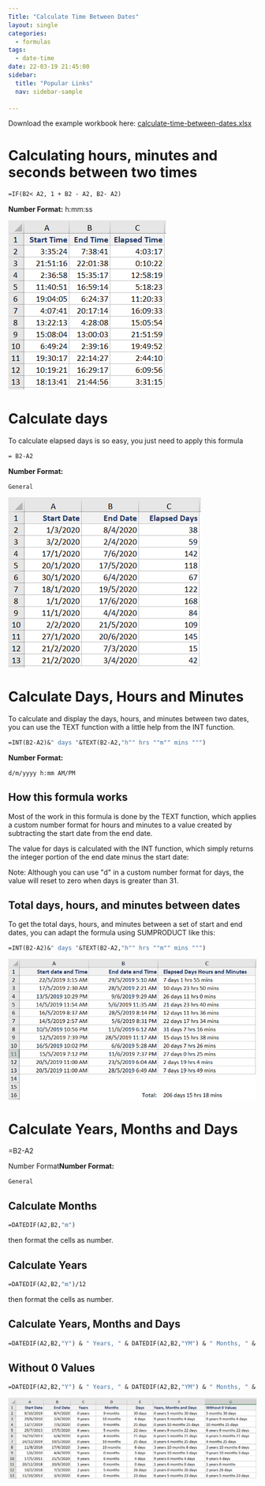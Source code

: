 ```yaml
---
Title: "Calculate Time Between Dates"
layout: single
categories:
  - formulas
tags:
  - date-time
date: 22-03-19 21:45:00
sidebar:
  title: "Popular Links"
  nav: sidebar-sample

---
```


Download the example workbook here: [calculate-time-between-dates.xlsx](/example-files/calculate-time-between-dates.xlsx)  

# Calculating hours, minutes and seconds between two times

```vb
=IF(B2< A2, 1 + B2 - A2, B2- A2)
```

**Number Format:** h:mm:ss

![calc-time-img1](/imgs/calculate-time-between-dates/calc-time-img1.png)

# Calculate days

To calculate elapsed days is so easy, you just need to apply this formula

```vb
= B2-A2
```

**Number Format:**

```
General
```

![calc-time-img2](/imgs/calculate-time-between-dates/calc-time-img2.png)

# Calculate Days, Hours and Minutes

To calculate and display the days, hours, and minutes between two dates, you can use the TEXT function with a little help from the INT function.

```vb
=INT(B2-A2)&" days "&TEXT(B2-A2,"h"" hrs ""m"" mins """)
```

**Number Format:**

```
d/m/yyyy h:mm AM/PM
```

## How this formula works
Most of the work in this formula is done by the TEXT function, which applies a custom number format for hours and minutes to a value created by subtracting the start date from the end date.

The value for days is calculated with the INT function, which simply returns the integer portion of the end date minus the start date:

Note: Although you can use "d" in a custom number format for days, the value will reset to zero when days is greater than 31.

## Total days, hours, and minutes between dates
To get the total days, hours, and minutes between a set of start and end dates, you can adapt the formula using SUMPRODUCT like this:

```vb
=INT(B2-A2)&" days "&TEXT(B2-A2,"h"" hrs ""m"" mins """)
```

![calc-time-img3](/imgs/calculate-time-between-dates/calc-time-img3.png)

# Calculate Years, Months and Days
=B2-A2

Number Format**Number Format:**

```
General
```

## Calculate Months

```vb
=DATEDIF(A2,B2,"m")
```

then format the cells as number.

## Calculate Years

```vb
=DATEDIF(A2,B2,"m")/12
```

then format the cells as number.

## Calculate Years, Months and Days

```vb
=DATEDIF(A2,B2,"Y") & " Years, " & DATEDIF(A2,B2,"YM") & " Months, " & DATEDIF(A2,B2,"MD") & " Days"
```

## Without 0 Values

```vb
=DATEDIF(A2,B2,"Y") & " Years, " & DATEDIF(A2,B2,"YM") & " Months, " & DATEDIF(A2,B2,"MD") & " Days"
```

![calc-time-img4](/imgs/calculate-time-between-dates/calc-time-img4.png)
